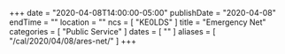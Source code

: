 +++
date = "2020-04-08T14:00:00-05:00"
publishDate = "2020-04-08"
endTime = ""
location = ""
ncs = [ "KE0LDS" ]
title = "Emergency Net"
categories = [ "Public Service" ]
dates = [ "" ]
aliases = [ "/cal/2020/04/08/ares-net/" ]
+++
